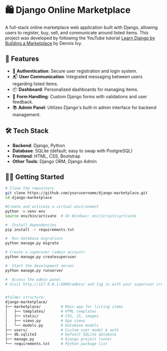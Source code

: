 # 🛍️ Django Online Marketplace

A full-stack online marketplace web application built with Django, allowing users to register, buy, sell, and communicate around listed items. This project was developed by following the YouTube tutorial [Learn Django by Building a Marketplace](https://www.youtube.com/watch?v=ZxMB6Njs3ck&t=6838s) by Dennis Ivy.

## 🚀 Features

- 🔐 **Authentication**: Secure user registration and login system.
- 📬 **User Communication**: Integrated messaging between users regarding listed items.
- 📦 **Dashboard**: Personalized dashboards for managing items.
- 📝 **Form Handling**: Custom Django forms with validations and user feedback.
- 📚 **Admin Panel**: Utilizes Django's built-in admin interface for backend management.

## 🛠️ Tech Stack

- **Backend**: Django, Python
- **Database**: SQLite (default; easy to swap with PostgreSQL)
- **Frontend**: HTML, CSS, Bootstrap
- **Other Tools**: Django ORM, Django Admin


## 🧑‍💻 Getting Started

```bash
# Clone the repository
git clone https://github.com/yourusername/django-marketplace.git
cd django-marketplace

#Create and activate a virtual environment
python -m venv env
source env/bin/activate  # On Windows: env\Scripts\activate

#  Install dependencies
pip install -r requirements.txt

#  Run database migrations
python manage.py migrate

# Create a superuser (admin account)
python manage.py createsuperuser

#  Start the development server
python manage.py runserver

#  Access the admin panel
# Visit http://127.0.0.1:8000/admin/ and log in with your superuser credentials.


#folder structure:
django-marketplace/
├── marketplace/         # Main app for listing items
│   ├── templates/       # HTML templates
│   ├── static/          # CSS, JS, images
│   ├── views.py         # App views
│   └── models.py        # Database models
├── users/               # Custom user model & auth
├── db.sqlite3           # Default SQLite database
├── manage.py            # Django project runner
└── requirements.txt     # Python package list
